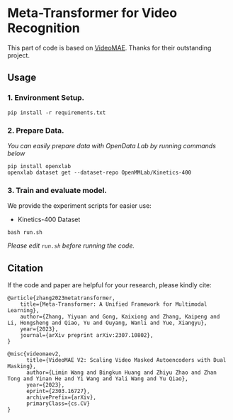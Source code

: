 # Meta-Transformer for Video Recognition

This part of code is based on [VideoMAE](https://github.com/OpenGVLab/VideoMAEv2). Thanks for their outstanding project.
## Usage

### 1. Environment Setup.

```
pip install -r requirements.txt
```

###  2. Prepare Data. 
*You can easily prepare data with OpenData Lab by running commands below*
```
pip install openxlab
openxlab dataset get --dataset-repo OpenMMLab/Kinetics-400
```

### 3. Train and evaluate model. 
We provide the experiment scripts for easier use:

* Kinetics-400 Dataset
```
bash run.sh
```
*Please edit `run.sh` before running the code.*

## Citation

If the code and paper are helpful for your research, please kindly cite:

```
@article{zhang2023metatransformer,
    title={Meta-Transformer: A Unified Framework for Multimodal Learning}, 
    author={Zhang, Yiyuan and Gong, Kaixiong and Zhang, Kaipeng and Li, Hongsheng and Qiao, Yu and Ouyang, Wanli and Yue, Xiangyu},
    year={2023},
    journal={arXiv preprint arXiv:2307.10802},
}

@misc{videomaev2,
      title={VideoMAE V2: Scaling Video Masked Autoencoders with Dual Masking},
      author={Limin Wang and Bingkun Huang and Zhiyu Zhao and Zhan Tong and Yinan He and Yi Wang and Yali Wang and Yu Qiao},
      year={2023},
      eprint={2303.16727},
      archivePrefix={arXiv},
      primaryClass={cs.CV}
}
```